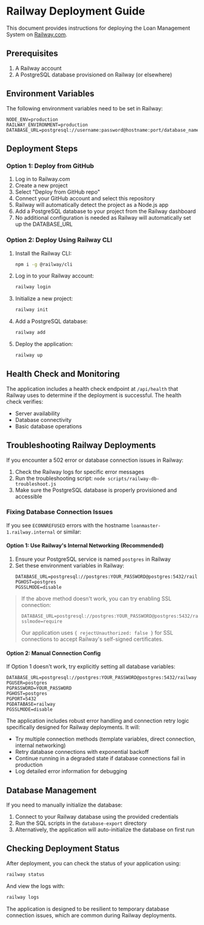 # Railway Deployment Guide

This document provides instructions for deploying the Loan Management System on [Railway.com](https://railway.com).

## Prerequisites

1. A Railway account
2. A PostgreSQL database provisioned on Railway (or elsewhere)

## Environment Variables

The following environment variables need to be set in Railway:

```
NODE_ENV=production
RAILWAY_ENVIRONMENT=production
DATABASE_URL=postgresql://username:password@hostname:port/database_name
```

## Deployment Steps

### Option 1: Deploy from GitHub

1. Log in to Railway.com
2. Create a new project
3. Select "Deploy from GitHub repo"
4. Connect your GitHub account and select this repository
5. Railway will automatically detect the project as a Node.js app
6. Add a PostgreSQL database to your project from the Railway dashboard
7. No additional configuration is needed as Railway will automatically set up the DATABASE_URL

### Option 2: Deploy Using Railway CLI

1. Install the Railway CLI:
   ```bash
   npm i -g @railway/cli
   ```

2. Log in to your Railway account:
   ```bash
   railway login
   ```

3. Initialize a new project:
   ```bash
   railway init
   ```

4. Add a PostgreSQL database:
   ```bash
   railway add
   ```

5. Deploy the application:
   ```bash
   railway up
   ```

## Health Check and Monitoring

The application includes a health check endpoint at `/api/health` that Railway uses to determine if the deployment is successful. The health check verifies:

- Server availability
- Database connectivity
- Basic database operations

## Troubleshooting Railway Deployments

If you encounter a 502 error or database connection issues in Railway:

1. Check the Railway logs for specific error messages
2. Run the troubleshooting script: `node scripts/railway-db-troubleshoot.js`
3. Make sure the PostgreSQL database is properly provisioned and accessible

### Fixing Database Connection Issues

If you see `ECONNREFUSED` errors with the hostname `loanmaster-1.railway.internal` or similar:

#### Option 1: Use Railway's Internal Networking (Recommended)

1. Ensure your PostgreSQL service is named `postgres` in Railway
2. Set these environment variables in Railway:
   ```
   DATABASE_URL=postgresql://postgres:YOUR_PASSWORD@postgres:5432/railway
   PGHOST=postgres
   PGSSLMODE=disable
   ```

> If the above method doesn't work, you can try enabling SSL connection:
> ```
> DATABASE_URL=postgresql://postgres:YOUR_PASSWORD@postgres:5432/railway?sslmode=require
> ```
> Our application uses `{ rejectUnauthorized: false }` for SSL connections to accept Railway's self-signed certificates.

#### Option 2: Manual Connection Config

If Option 1 doesn't work, try explicitly setting all database variables:
   ```
   DATABASE_URL=postgresql://postgres:YOUR_PASSWORD@postgres:5432/railway
   PGUSER=postgres
   PGPASSWORD=YOUR_PASSWORD
   PGHOST=postgres
   PGPORT=5432
   PGDATABASE=railway
   PGSSLMODE=disable
   ```

The application includes robust error handling and connection retry logic specifically designed for Railway deployments. It will:

- Try multiple connection methods (template variables, direct connection, internal networking)
- Retry database connections with exponential backoff
- Continue running in a degraded state if database connections fail in production
- Log detailed error information for debugging

## Database Management

If you need to manually initialize the database:

1. Connect to your Railway database using the provided credentials
2. Run the SQL scripts in the `database-export` directory
3. Alternatively, the application will auto-initialize the database on first run

## Checking Deployment Status

After deployment, you can check the status of your application using:

```bash
railway status
```

And view the logs with:

```bash
railway logs
```

The application is designed to be resilient to temporary database connection issues, which are common during Railway deployments.